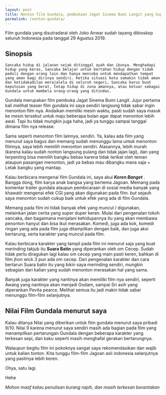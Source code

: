 ```yaml
---
layout: post
title: Nonton film Gundala, pembukaan Jagat Sinema Bumi Langit yang Super!
permalink: /nonton-gundala/
---
```


<amp-youtube data-videoid="DoETv2wmEWE" layout="responsive" width="480" height="270"></amp-youtube>

Film gundala yang disutradarai oleh Joko Anwar sudah tayang dibioskop seluruh Indonesia pada tanggal 29 Agustus 2019.


## Sinopsis
```
Sancaka hidup di jalanan sejak ditinggal ayah dan ibunya. Menghadapi hidup yang keras, Sancaka belajar untuk bertahan hidup dengan tidak peduli dengan orang lain dan hanya mencoba untuk mendapatkan tempat yang aman bagi dirinya sendiri. Ketika situasi kota semakin tidak aman dan ketidakadilan merajalela di seluruh negeri, Sancaka harus buat keputusan yang berat, tetap hidup di zona amannya, atau keluar sebagai Gundala untuk membela orang-orang yang ditindas.
```

Gundala merupakan film pembuka Jagat Sinema Bumi Langit. Jujur pertama kali melihat teaser film gundala ini saya sendiri langsung tidak sabar ingin menonton film nya. Andaikan memiliki mesin waktu, pasti sudah saya masuk ke mesin tersebut untuk maju beberapa bulan agar dapat menonton lebih awal. Tapi itu tidak mungkin juga haha, jadi ya tunggu sampai tanggal dimana film nya release.

Sama seperti menonton film lainnya, sendiri. Ya, kalau ada film yang menurut saya bagus dan memang sudah menunggu lama untuk menonton filmnya, saya lebih memilih menonton sendiri. Alasannya, lebih murah (karena kalau sudah nonton langsung pulang dan tidak jajan lagi), dan yang terpenting bisa memilih bangku bebas karena tidak terikat oleh teman ataupun pasangan menonton, jadi ya bebas mau dibangku mana saja + Letak bangku yang mantap.

Kalau berbicara mengenai film Gundala ini, saya akui **_Keren Banget_** . Bangga dong, film karya anak bangsa yang bertema Jagoan. Memang pada komentar trailer gundala ataupun pembicaraan di sosial media banyak yang khawatir mengenai efek CGI yang akan digunakan pada film. _but_ sejauh saya menonton sudah cukup baik untuk efek yang ada di film Gundala.

Memang pada film ini tidak banyak efek yang muncul / digunakan, melainkan jalan cerita yang super duper keren. Mulai dari pengenalan tokoh sancaka, dan bagaimana menjalani kehidupannya itu yang akan membawa penonton hanyut dan bisa ikut merasakan. Komedi, juga ada kok, komedi ringan yang ada pada film juga ditampilkan dengan baik, dan juga aksi bertarung, serta karakter yang muncul pada film.

Kalau berbicara karakter yang tampil pada film ini menurut saja yang buat merinding takjub itu **Suara Batin** yang diperankan oleh om Cecep. Sudah tidak perlu diragukan lagi kalau om cecep yang main pasti keren, bahkan di film jhon wick 3 pun ada om cecep. Dari pengenalan karakter dan cara bertarun Suara batin itu yang bikin saya merinding sendiri, mungkin sebagian dari kalian yang sudah menonton merasakan hal yang sama.

Banyak juga karakter yang nantinya akan memiliki film nya sendiri, seperti Awang yang nantinya akan menjadi Godam, sampai Sri asih yang diperankan Pevita pearce. Melihat semua itu jadi makin tidak sabar menunggu film-film selanjutnya.

## Nilai Film Gundala menurut saya

Kalau ditanya Nilai yang diberikan untuk film gundala menurut saya pribadi 9/10. Nilai 9 karena menurut saya sendiri masih ada bagian pada film yang menampilkan pertarungan Gundala dengan beberapa karakter yang terkesan sepi, dan kaku seperti masih menghafal gerakan bertarungnya.

Walaupun begitu film ini pokoknya sangat saya rekomendasikan dan wajib untuk kalian tonton. Kita tunggu film-film Jagoan asli indonesia selanjutnya yang pastinya lebih keren.

Ohya, satu lagi.

<amp-img width="300" height="300" layout="responsive" src="https://i.loli.net/2019/09/01/4Dd1LJfBt6qTY57.jpg"></amp-img>

Hehe



_Mohon maaf kalau penulisan kurang rapih, dan masih terkesan berantakan_